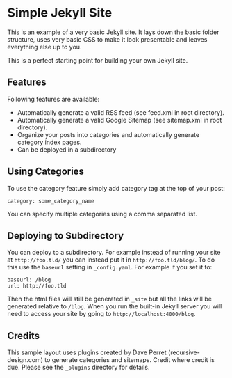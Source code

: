 Simple Jekyll Site
===

This is an example of a very basic Jekyll site. It lays down the basic folder structure, uses very basic CSS to make it look presentable and leaves everything else up to you.

This is a perfect starting point for building your own Jekyll site.

Features
--------

Following features are available:

* Automatically generate a valid RSS feed (see feed.xml in root directory).
* Automatically generate a valid Google Sitemap (see sitemap.xml in root directory).
* Organize your posts into categories and automatically generate category index pages.
* Can be deployed in a subdirectory

Using Categories
----------------

To use the category feature simply add category tag at the top of your post:

    category: some_category_name

You can specify multiple categories using a comma separated list.

Deploying to Subdirectory
-------------------------

You can deploy to a subdirectory. For example instead of running your site at `http://foo.tld/` you can instead put it in `http://foo.tld/blog/`. To do this use the `baseurl` setting in `_config.yaml`. For example if you set it to:

    baseurl: /blog
    url: http://foo.tld

Then the html files will still be generated in `_site` but all the links will be generated relative to `/blog`. When you run the built-in Jekyll server you will need to access your site by going to `http://localhost:4000/blog`.

Credits
-------

This sample layout uses plugins created by Dave Perret (recursive-design.com) to generate categories and sitemaps. Credit where credit is due. Please see the `_plugins` directory for details.
